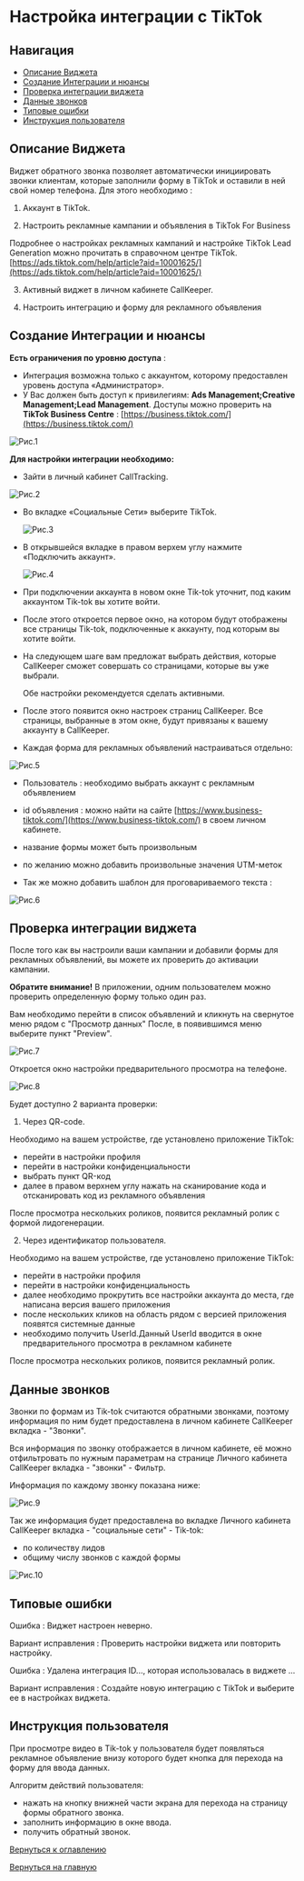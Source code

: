 # Настройка интеграции с TikTok

## Навигация
* [Описание Виджета ](#Описание-Виджета)
* [Создание Интеграции и нюансы ](#Создание-Интеграции-и-нюансы)
* [Проверка интеграции виджета ](#Проверка-интеграции-виджета)
* [Данные звонков ](#Данные-звонков)
* [Типовые ошибки](#Типовые-ошибки)
* [Инструкция пользователя](#Инструкция-пользователя)



## Описание Виджета
Виджет обратного звонка позволяет автоматически инициировать звонки клиентам, которые заполнили форму в TikTok и оставили в ней свой номер телефона.
Для этого необходимо : 

1) Аккаунт в TikTok.

2) Настроить рекламные кампании и объявления в TikTok For Business

Подробнее о настройках рекламных кампаний и настройке TikTok Lead Generation  можно прочитать в справочном центре TikTok. [https://ads.tiktok.com/help/article?aid=10001625/](https://ads.tiktok.com/help/article?aid=10001625/)

3) Активный виджет в личном кабинете CallKeeper.

4) Настроить интеграцию и форму для рекламного объявления

## Создание Интеграции и нюансы


**Есть ограничения по уровню доступа** :
- Интеграция возможна только с аккаунтом, которому предоставлен уровень доступа «Администратор».
- У Вас должен быть доступ к привилегиям: **Ads Management;Creative Management;Lead Management**.
Доступы можно проверить на **TikTok Business Centre** : [https://business.tiktok.com/](https://business.tiktok.com/)

![Рис.1](images/Lkbiznesakk1.png)

**Для настройки интеграции необходимо:**

- Зайти в личный кабинет CallTracking. 

![Рис.2](images/LKCT1.jpg)

- Во вкладке «Социальные Сети» выберите TikTok.

  ![Рис.3](images/LKceti.png)

- В открывшейся вкладке в правом верхем углу нажмите «Подключить аккаунт».

   ![Рис.4](images/akk1.jpg)

- При подключении аккаунта в новом окне Tik-tok уточнит, под каким аккаунтом Tik-tok вы хотите войти.

- После этого откроется первое окно, на котором будут отображены все страницы Tik-tok, подключенные к аккаунту, под которым вы хотите войти.

- На следующем шаге вам предложат выбрать действия, которые CallKeeper сможет совершать со страницами, которые вы уже выбрали.

  Обе настройки рекомендуется сделать активными.

- После этого появится окно настроек страниц CallKeeper. Все страницы, выбранные в этом окне, будут привязаны к вашему аккаунту в CallKeeper.

- Каждая форма для рекламных объявлений настраиваться отдельно:

![Рис.5](images/forma.jpg)

- Пользователь : необходимо выбрать аккаунт с рекламным объявлением
- id объявления : можно найти на сайте [https://www.business-tiktok.com/](https://www.business-tiktok.com/) в своем личном кабинете.
- название формы может быть произвольным
- по желанию можно добавить произвольные значения UTM-меток

- Так же можно добавить шаблон для проговариваемого текста :

![Рис.6](images/text1.jpg)


##  Проверка интеграции виджета

После того как вы настроили ваши кампании и добавили формы для рекламных объявлений, вы можете их проверить до активации кампании.

**Обратите внимание!** В приложении, одним пользователем можно проверить определенную форму только один раз.


Вам необходимо перейти в список объявлений и кликнуть на свернутое меню рядом с "Просмотр данных"
После, в появившимся меню выберите пункт "Preview".

![Рис.7](images/5.png)

Откроется окно настройки предварительного просмотра на телефоне.

![Рис.8](images/6.png)

Будет доступно 2 варианта проверки:

1. Через QR-code. 

 Необходимо на вашем устройстве, где установлено приложение TikTok:
- перейти в настройки профиля 
- перейти в настройки конфиденциальности  
- выбрать пункт QR-код
- далее в правом верхнем углу нажать на сканирование кода и отсканировать код из рекламного объявления

После просмотра нескольких роликов, появится рекламный ролик с формой лидогенерации.

2. Через идентификатор пользователя.

 Необходимо на вашем устройстве, где установлено приложение TikTok:
- перейти в настройки профиля 
- перейти в настройки конфиденциальность
- далее необходимо прокрутить все настройки аккаунта до места, где написана версия вашего приложения
- после нескольких кликов на область рядом с версией приложения появятся системные данные
- необходимо получить UserId.Данный UserId вводится в окне предварительного просмотра в рекламном кабинете

После просмотра нескольких роликов, появится рекламный ролик.

## Данные звонков

Звонки по формам из Tik-tok считаются обратными звонками, поэтому информация по ним будет предоставлена в личном кабинете CallKeeper вкладка - "Звонки".


Вся информация по звонку отображается в личном кабинете, её можно отфильтровать по нужным параметрам на странице Личного кабинета CallKeeper вкладка - "звонки" - Фильтр.

Информация по каждому звонку показана ниже:

![Рис.9](images/метки.png)

Так же информация будет предоставлена во вкладке Личного кабинета CallKeeper вкладка - "социальные сети" - Tik-tok:
- по количеству лидов 
- общиму числу звонков с каждой формы

![Рис.10](images/lid.png)


## Типовые ошибки

 Ошибка : Виджет настроен неверно.

Вариант исправления : Проверить настройки виджета или повторить настройку.

 Ошибка : Удалена интеграция ID..., которая использовалась в виджете ...

Вариант исправления : Создайте новую интеграцию с TikTok и выберите ее в настройках виджета.

## Инструкция пользователя

 При просмотре видео в Tik-tok у пользователя будет появляться рекламное объявление внизу которого будет кнопка для перехода на форму для ввода данных. 
 
Алгоритм действий пользователя:
- нажать на кнопку внижней части экрана для перехода на страницу формы обратного звонка.
- заполнить информацию в окне ввода.
- получить обратный звонок.


[Вернуться к оглавлению](#навигация)

[Вернуться на главную](/README.md/#documentation)